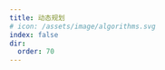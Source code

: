 ```yaml
---
title: 动态规划
# icon: /assets/image/algorithms.svg
index: false
dir:
  order: 70
---
```




<Catalog />

